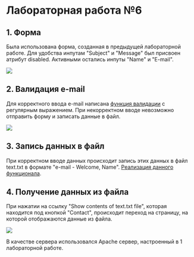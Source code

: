 # Лабораторная работа №6  
  
## 1. Форма  
Была использована форма, созданная в предыдущей лабораторной работе. Для удобства инпутам "Subject" и "Message" был присвоен атрибут disabled. Активными остались инпуты "Name" и "E-mail".  
  
![](https://i.imgur.com/yQRbVUX.png)
  
## 2. Валидация e-mail  
Для корректного ввода e-mail написана [функция валидации](https://github.com/nekhaychik/Ergonomic-web-technologies/blob/main/script.js) с регулярным выражением. При некорректном вводе невозможно отправить форму и записать данные в файл.  
  
![](https://i.imgur.com/WKvdFQr.png)
  
## 3. Запись данных в файл  
При корректном вводе данных происходит запись этих данных в файл text.txt в формате "e-mail - Welcome, Name". [Реализация данного функционала](https://github.com/nekhaychik/Ergonomic-web-technologies/blob/main/form.php).  
  
## 4. Получение данных из файла  
При нажатии на ссылку "Show contents of text.txt file", которая находится под кнопкой "Contact", происходит переход на страницу, на которой отображаются данные из файла.  
  
![](https://i.imgur.com/L6qaTaL.png)  
  
В качестве сервера использовался Apache сервер, настроенный в 1 лабораторной работе.  
